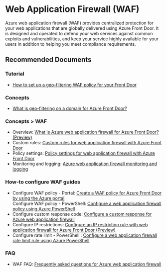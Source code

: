 <properties
    pageTitle="Web Application Firewall (WAF)"
    description="Web Application Firewall (WAF)"
    service="microsoft.afd"
    resource="afd"
    authors="v-miegge"
    ms.author="v-miegge"
    displayOrder=""
    selfHelpType="generic"
    supportTopicIds="32614239, 32614250"
    resourceTags=""
    productPesIds="16611"
    cloudEnvironments="public, Fairfax, usnat, ussec"
    articleId="5d7a3915-402f-4b74-a589-070a68aa49f4"
	ownershipId="CloudNet_AzureFrontdoor"
/>

# Web Application Firewall (WAF)

Azure web application firewall (WAF) provides centralized protection for your web applications that are globally delivered using Azure Front Door. It is designed and operated to defend your web services against common exploits and vulnerabilities, and keep your service highly available for your users in addition to helping you meet compliance requirements.

## **Recommended Documents**

### Tutorial

* [How to set up a geo-filtering WAF policy for your Front Door](https://docs.microsoft.com/azure/frontdoor/front-door-tutorial-geo-filtering)

### Concepts

* [What is geo-filtering on a domain for Azure Front Door?](https://docs.microsoft.com/azure/frontdoor/front-door-geo-filtering)

### Concepts > WAF

* Overview: [What is Azure web application firewall for Azure Front Door? (Preview)](https://docs.microsoft.com/azure/frontdoor/waf-overview)<br>
* Custom rules: [Custom rules for web application firewall with Azure Front Door](https://docs.microsoft.com/azure/frontdoor/waf-front-door-custom-rules)<br>
* Policy settings: [Policy settings for web application firewall with Azure Front Door](https://docs.microsoft.com/azure/frontdoor/waf-front-door-policy-settings)<br>
* Monitoring and logging: [Azure web application firewall monitoring and logging](https://docs.microsoft.com/azure/frontdoor/waf-front-door-monitor)

### How-to configure WAF guides

* Configure WAF policy - Portal: [Create a WAF policy for Azure Front Door by using the Azure portal](https://docs.microsoft.com/azure/frontdoor/waf-front-door-create-portal)<br>
 Configure WAF policy - PowerShell: [Configure a web application firewall policy using Azure PowerShell](https://docs.microsoft.com/azure/frontdoor/waf-front-door-custom-rules-powershell)<br>
* Configure custom response code: [Configure a custom response for Azure web application firewall](https://docs.microsoft.com/azure/frontdoor/waf-front-door-configure-custom-response-code)<br>
* Configure IP restrictions: [Configure an IP restriction rule with web application firewall for Azure Front Door (Preview)](https://docs.microsoft.com/azure/frontdoor/waf-front-door-configure-ip-restriction)<br>
* Configure rate limit - PowerShell : [Configure a web application firewall rate limit rule using Azure PowerShell](https://docs.microsoft.com/azure/frontdoor/waf-front-door-rate-limit-powershell)

### FAQ

* WAF FAQ: [Frequently asked questions for Azure web application firewall](https://docs.microsoft.com/azure/frontdoor/waf-faq)
